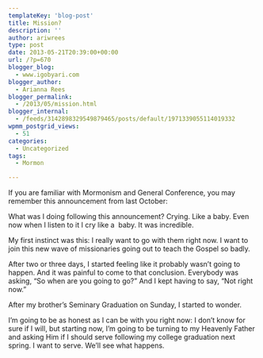 ```yaml
---
templateKey: 'blog-post'
title: Mission?
description: ''
author: ariwrees
type: post
date: 2013-05-21T20:39:00+00:00
url: /?p=670
blogger_blog:
  - www.igobyari.com
blogger_author:
  - Arianna Rees
blogger_permalink:
  - /2013/05/mission.html
blogger_internal:
  - /feeds/3142898329549879465/posts/default/1971339055114019332
wpmm_postgrid_views:
  - 51
categories:
  - Uncategorized
tags:
  - Mormon

---
```

If you are familiar with Mormonism and General Conference, you may remember this announcement from last October:

What was I doing following this announcement? Crying. Like a baby. Even now when I listen to it I cry like a  baby. It was incredible. 

My first instinct was this: I really want to go with them right now. I want to join this new wave of missionaries going out to teach the Gospel so badly. 

After two or three days, I started feeling like it probably wasn’t going to happen. And it was painful to come to that conclusion. Everybody was asking, “So when are you going to go?” And I kept having to say, “Not right now.” 

After my brother’s Seminary Graduation on Sunday, I started to wonder. 

I’m going to be as honest as I can be with you right now: I don’t know for sure if I will, but starting now, I’m going to be turning to my Heavenly Father and asking Him if I should serve following my college graduation next spring. I want to serve. We’ll see what happens.